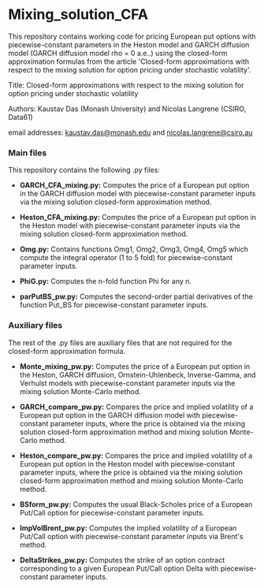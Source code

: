 # Mixing_solution_CFA
This repository contains working code for pricing European put options with piecewise-constant parameters in the Heston model and GARCH diffusion model (GARCH diffusion model rho = 0 a.e..) using the closed-form approximation formulas from the article 'Closed-form approximations with respect to the mixing solution for option pricing under stochastic volatility'. 

Title: Closed-form approximations with respect to the mixing solution for option pricing under stochastic volatility

Authors: Kaustav Das (Monash University) and Nicolas Langrene (CSIRO, Data61)

email addresses: kaustav.das@monash.edu and nicolas.langrene@csiro.au




### Main files 
This repository contains the following .py files:

- **GARCH_CFA_mixing.py:**
  Computes the price of a European put option in the GARCH diffusion model with piecewise-constant parameter inputs via the mixing solution closed-form approximation method.
  
- **Heston_CFA_mixing.py:**
    Computes the price of a European put option in the Heston model with piecewise-constant parameter inputs via the mixing solution closed-form approximation method.
    
- **Omg.py:**
  Contains functions Omg1, Omg2, Omg3, Omg4, Omg5 which compute the integral operator (1 to 5 fold) for piecewise-constant parameter inputs.
  
- **PhiG.py:**
  Computes the n-fold function Phi for any n.
  
- **parPutBS_pw.py:**
  Computes the second-order partial derivatives of the function Put_BS for piecewise-constant parameter inputs.
  




### Auxiliary files
The rest of the .py files are auxiliary files that are not required for the closed-form approximation formula.

  - **Monte_mixing_pw.py:**
    Computes the price of a European put option in the Heston, GARCH diffusion, Ornstein-Uhlenbeck, Inverse-Gamma, and Verhulst models with piecewise-constant parameter inputs via the mixing solution Monte-Carlo method.
  
- **GARCH_compare_pw.py:**
    Compares the price and implied volatility of a European put option in the GARCH diffusion model with piecewise-constant parameter inputs, where the price is obtained via the mixing solution closed-form approximation method and mixing solution Monte-Carlo method.
   
- **Heston_compare_pw.py:**
    Compares the price and implied volatility of a European put option in the Heston model with piecewise-constant parameter inputs, where the price is obtained via the mixing solution closed-form approximation method and mixing solution Monte-Carlo method.
    
- **BSform_pw.py:** 
  Computes the usual Black-Scholes price of a European Put/Call option for piecewise-constant parameter inputs.
  
- **ImpVolBrent_pw.py:** 
  Computes the implied volatility of a European Put/Call option with piecewise-constant parameter inputs via Brent's method. 
  
- **DeltaStrikes_pw.py:**
  Computes the strike of an option contract corresponding to a given European Put/Call option Delta with piecewise-constant parameter inputs.
